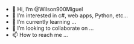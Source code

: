 - 👋 Hi, I’m @Wilson900Miguel
- 👀 I’m interested in c#, web apps, Python, etc...
- 🌱 I’m currently learning ...
- 💞️ I’m looking to collaborate on ...
- 📫 How to reach me ...

<!---
Wilson900Miguel/Wilson900Miguel is a ✨ special ✨ repository because its `README.md` (this file) appears on your GitHub profile.
You can click the Preview link to take a look at your changes.
--->
